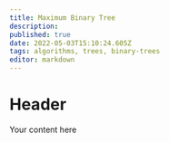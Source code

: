 ```yaml
---
title: Maximum Binary Tree
description: 
published: true
date: 2022-05-03T15:10:24.605Z
tags: algorithms, trees, binary-trees
editor: markdown
---
```


# Header
Your content here